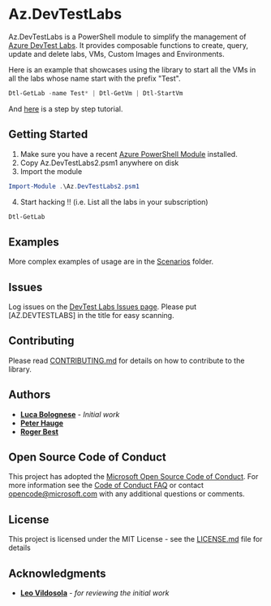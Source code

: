 # Az.DevTestLabs

Az.DevTestLabs is a PowerShell module to simplify the management of [Azure DevTest Labs](https://azure.microsoft.com/en-us/services/devtest-lab/). It provides composable functions to create, query, update and delete labs, VMs, Custom Images and Environments.

Here is an example that showcases using the library to start all the VMs in all the labs whose name start with the prefix "Test".

```powershell
Dtl-GetLab -name Test* | Dtl-GetVm | Dtl-StartVm
```

And [here](HowTo.md) is a step by step tutorial.

## Getting Started

1. Make sure you have a recent [Azure PowerShell Module](https://docs.microsoft.com/en-us/powershell/azure/overview) installed.
2. Copy Az.DevTestLabs2.psm1 anywhere on disk
3. Import the module

```powershell
Import-Module .\Az.DevTestLabs2.psm1
```

4. Start hacking !! (i.e. List all the labs in your subscription)

```powershell
Dtl-GetLab
```

## Examples

More complex examples of usage are in the [Scenarios](./Scenarios) folder.

## Issues

Log issues on the [DevTest Labs Issues page](https://github.com/Azure/azure-devtestlab/issues). Please put [AZ.DEVTESTLABS] in the title for easy scanning.

## Contributing

Please read [CONTRIBUTING.md](CONTRIBUTING.md) for details on how to contribute to the library.

## Authors

* **[Luca Bolognese](https://github.com/lucabol)** - *Initial work*
* **[Peter Hauge](https://github.com/petehauge)**
* **[Roger Best](https://github.com/rogerbestmsft)**

## Open Source Code of Conduct

This project has adopted the [Microsoft Open Source Code of Conduct](https://opensource.microsoft.com/codeofconduct/). For more information see the [Code of Conduct FAQ](https://opensource.microsoft.com/codeofconduct/faq/) or contact [opencode@microsoft.com](mailto:opencode@microsoft.com) with any additional questions or comments.

## License

This project is licensed under the MIT License - see the [LICENSE.md](LICENSE.md) file for details

## Acknowledgments

* **[Leo Vildosola](https://github.com/leovms)** - *for reviewing the initial work*

